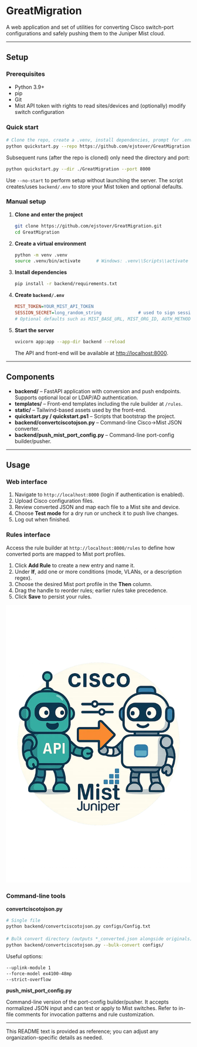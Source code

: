 # GreatMigration

A web application and set of utilities for converting Cisco switch-port configurations and safely pushing them to the Juniper Mist cloud.

---

## Setup

### Prerequisites

* Python 3.9+
* pip
* Git
* Mist API token with rights to read sites/devices and (optionally) modify switch configuration

### Quick start

```bash
# Clone the repo, create a .venv, install dependencies, prompt for .env, and start the API
python quickstart.py --repo https://github.com/ejstover/GreatMigration.git --dir ./GreatMigration --branch main --port 8000
```

Subsequent runs (after the repo is cloned) only need the directory and port:

```bash
python quickstart.py --dir ./GreatMigration --port 8000
```

Use `--no-start` to perform setup without launching the server. The script creates/uses `backend/.env` to store your Mist token and optional defaults.

### Manual setup

1. **Clone and enter the project**
   ```bash
   git clone https://github.com/ejstover/GreatMigration.git
   cd GreatMigration
   ```
2. **Create a virtual environment**
   ```bash
   python -m venv .venv
   source .venv/bin/activate      # Windows: .venv\\Scripts\\activate
   ```
3. **Install dependencies**
   ```bash
   pip install -r backend/requirements.txt
   ```
4. **Create `backend/.env`**
   ```ini
   MIST_TOKEN=YOUR_MIST_API_TOKEN
   SESSION_SECRET=long_random_string              # used to sign session cookies
   # Optional defaults such as MIST_BASE_URL, MIST_ORG_ID, AUTH_METHOD, etc.
   ```
5. **Start the server**
   ```bash
   uvicorn app:app --app-dir backend --reload
   ```
   The API and front-end will be available at <http://localhost:8000>.

---

## Components

* **backend/** – FastAPI application with conversion and push endpoints. Supports optional local or LDAP/AD authentication.
* **templates/** – Front-end templates including the rule builder at `/rules`.
* **static/** – Tailwind-based assets used by the front-end.
* **quickstart.py / quickstart.ps1** – Scripts that bootstrap the project.
* **backend/convertciscotojson.py** – Command-line Cisco→Mist JSON converter.
* **backend/push_mist_port_config.py** – Command-line port-config builder/pusher.

---

## Usage

### Web interface

1. Navigate to `http://localhost:8000` (login if authentication is enabled).
2. Upload Cisco configuration files.
3. Review converted JSON and map each file to a Mist site and device.
4. Choose **Test mode** for a dry run or uncheck it to push live changes.
5. Log out when finished.

### Rules interface

Access the rule builder at `http://localhost:8000/rules` to define how converted ports are mapped to Mist port profiles.

1. Click **Add Rule** to create a new entry and name it.
2. Under **If**, add one or more conditions (mode, VLANs, or a description regex).
3. Choose the desired Mist port profile in the **Then** column.
4. Drag the handle to reorder rules; earlier rules take precedence.
5. Click **Save** to persist your rules.

![Rules interface screenshot](static/rules-ui.webp)

### Command-line tools

**convertciscotojson.py**

```bash
# Single file
python backend/convertciscotojson.py configs/Config.txt

# Bulk convert directory (outputs *_converted.json alongside originals)
python backend/convertciscotojson.py --bulk-convert configs/
```

Useful options:

```
--uplink-module 1
--force-model ex4100-48mp
--strict-overflow
```

**push_mist_port_config.py**

Command-line version of the port-config builder/pusher. It accepts normalized JSON input and can test or apply to Mist switches. Refer to in-file comments for invocation patterns and rule customization.

---

This README text is provided as reference; you can adjust any organization-specific details as needed.

